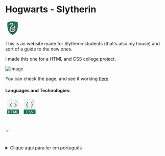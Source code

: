 <h1>Hogwarts - Slytherin</h1>  
<img src="images/sonserina.png" width="46"/>
  <p>This is an website made for Slytherin students (that's also my house) and sort of a guide to the new ones.</p>
  <p>I made this one for a HTML and CSS college project.</p>

![image](#)

  
  <p>You can check the page, and see it working <a href="#">here</a></p>

  <h4> Languages and Technologies:</h4>
  <div>
    <img src="icons/html (1).png" width="48"/>
    <img src="icons/css (1).png" width="48"/>
  </div>
<br>
<h5>...</h5>
<br>
<section>
  <details>
    <summary>Clique aqui para ler em português</summary>
    <p>Esse é um site feito para alunos da Sonserina (que também a minha comunal) e uma especia de guia para os novos estudantes.</p>
    <br>
    <p>Eu fiz esse site para um trabalho de HTML e CSS da faculdade</p>
    <p>Você pode acessar a página e ver ela funcionando <a href="https://yasminconstantino.github.io/WebStore-Site/">aqui</a></p>
    <h4>Linguagens e tecnologias utilizadas:</h4>
    <div>
        <img src="icons/html (1).png" width="38"/>
        <img src="icons/css (1).png" width="38"/>
    </div>
  </details>
</section>
